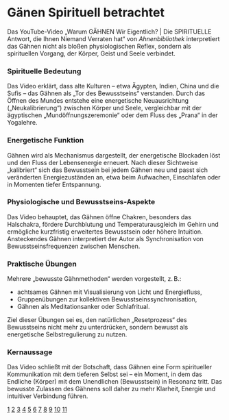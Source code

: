 # Gänen Spirituell betrachtet

Das YouTube-Video „Warum GÄHNEN Wir Eigentlich? | Die SPIRITUELLE Antwort, die Ihnen Niemand Verraten hat“ von *Ahnenbibliothek* interpretiert das Gähnen nicht als bloßen physiologischen Reflex, sondern als spirituellen Vorgang, der Körper, Geist und Seele verbindet. 

### Spirituelle Bedeutung
Das Video erklärt, dass alte Kulturen – etwa Ägypten, Indien, China und die Sufis – das Gähnen als „Tor des Bewusstseins“ verstanden. Durch das Öffnen des Mundes entstehe eine energetische Neuausrichtung („Neukalibrierung“) zwischen Körper und Seele, vergleichbar mit der ägyptischen „Mundöffnungszeremonie“ oder dem Fluss des „Prana“ in der Yogalehre. 

### Energetische Funktion
Gähnen wird als Mechanismus dargestellt, der energetische Blockaden löst und den Fluss der Lebensenergie erneuert. Nach dieser Sichtweise „kalibriert“ sich das Bewusstsein bei jedem Gähnen neu und passt sich veränderten Energiezuständen an, etwa beim Aufwachen, Einschlafen oder in Momenten tiefer Entspannung.  

### Physiologische und Bewusstseins-Aspekte
Das Video behauptet, das Gähnen öffne Chakren, besonders das Halschakra, fördere Durchblutung und Temperaturausgleich im Gehirn und ermögliche kurzfristig erweitertes Bewusstsein oder höhere Intuition. Ansteckendes Gähnen interpretiert der Autor als Synchronisation von Bewusstseinsfrequenzen zwischen Menschen.

### Praktische Übungen
Mehrere „bewusste Gähnmethoden“ werden vorgestellt, z. B.:
- achtsames Gähnen mit Visualisierung von Licht und Energiefluss,
- Gruppenübungen zur kollektiven Bewusstseinssynchronisation,
- Gähnen als Meditationsanker oder Schlafritual.

Ziel dieser Übungen sei es, den natürlichen „Resetprozess“ des Bewusstseins nicht mehr zu unterdrücken, sondern bewusst als energetische Selbstregulierung zu nutzen.

### Kernaussage
Das Video schließt mit der Botschaft, dass Gähnen eine Form spiritueller Kommunikation mit dem tieferen Selbst sei – ein Moment, in dem das Endliche (Körper) mit dem Unendlichen (Bewusstsein) in Resonanz tritt. Das bewusste Zulassen des Gähnens soll daher zu mehr Klarheit, Energie und intuitiver Verbindung führen.

[1](https://www.youtube.com/watch?v=_iyiTEDme-8)
[2](https://www.youtube.com/watch?v=X1RNHpUKsRk)
[3](https://www.youtube.com/watch?v=8ekATBUiqRQ)
[4](https://noji.io/de/ai-video-summarizer/)
[5](https://gitmind.com/de/youtube-video-summarizer)
[6](https://monica.im/de/features/youtube-summary-with-chatgpt)
[7](https://nachhaltigkeit-im-unterricht.de/videotipps-youtube-videos-fuer-multimedialen-unterricht-nutzen/)
[8](https://www.notta.ai/de/tools/youtube-video-summarizer)
[9](https://www.gutefrage.net/tag/youtube/1)
[10](https://www.reddit.com/r/YouTubeDE/)
[11](https://men-nds.de/erkla%CC%88r-videos)

